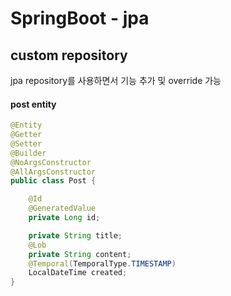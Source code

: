 # SpringBoot - jpa


## custom repository
jpa repository를 사용하면서 기능 추가 및 override 가능

#### post entity
```java
@Entity
@Getter
@Setter
@Builder
@NoArgsConstructor
@AllArgsConstructor
public class Post {

    @Id
    @GeneratedValue
    private Long id;

    private String title;
    @Lob
    private String content;
    @Temporal(TemporalType.TIMESTAMP)
    LocalDateTime created;
}
```
